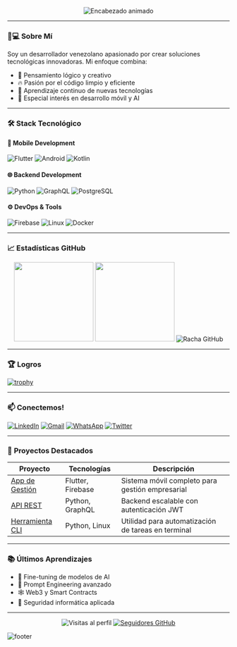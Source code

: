<p align="center">
  <img src="https://readme-typing-svg.demolab.com?font=Fira+Code&size=30&duration=3000&pause=1000&color=7A3EFF&center=true&vCenter=true&width=435&lines=%F0%9F%91%8B+Soy+Antonio+Morales;%F0%9F%92%BB+Full-Stack+Developer;%F0%9F%A7%91%E2%80%8D%F0%9F%92%BB+Apasionado+por+la+Tecnolog%C3%ADa;%F0%9F%93%9A+Autodidacta+Continuo;%E2%9C%A8+Creando+el+Futuro" alt="Encabezado animado" />
</p>

---

### 👨💻 **Sobre Mí**
Soy un desarrollador venezolano apasionado por crear soluciones tecnológicas innovadoras. Mi enfoque combina:
- 🧠 Pensamiento lógico y creativo
- 🔥 Pasión por el código limpio y eficiente
- 🚀 Aprendizaje continuo de nuevas tecnologías
- 📱 Especial interés en desarrollo móvil y AI

---

### 🛠 **Stack Tecnológico**

#### 📱 Mobile Development
![Flutter](https://img.shields.io/badge/Flutter-02569B?style=for-the-badge&logo=flutter&logoColor=white)
![Android](https://img.shields.io/badge/Android-3DDC84?style=for-the-badge&logo=android&logoColor=white)
![Kotlin](https://img.shields.io/badge/Kotlin-7F52FF?style=for-the-badge&logo=kotlin&logoColor=white)

#### 🌐 Backend Development
![Python](https://img.shields.io/badge/Python-3776AB?style=for-the-badge&logo=python&logoColor=white)
![GraphQL](https://img.shields.io/badge/GraphQL-E10098?style=for-the-badge&logo=graphql&logoColor=white)
![PostgreSQL](https://img.shields.io/badge/PostgreSQL-4169E1?style=for-the-badge&logo=postgresql&logoColor=white)

#### ⚙️ DevOps & Tools
![Firebase](https://img.shields.io/badge/Firebase-FFCA28?style=for-the-badge&logo=firebase&logoColor=black)
![Linux](https://img.shields.io/badge/Linux-FCC624?style=for-the-badge&logo=linux&logoColor=black)
![Docker](https://img.shields.io/badge/Docker-2496ED?style=for-the-badge&logo=docker&logoColor=white)

---

### 📈 **Estadísticas GitHub**

<div align="center">
  <img height="180em" src="https://github-readme-stats.vercel.app/api?username=Antonio-Naoki&show_icons=true&theme=nightowl&include_all_commits=true&count_private=true"/>
  <img height="180em" src="https://github-readme-stats.vercel.app/api/top-langs/?username=Antonio-Naoki&layout=compact&langs_count=8&theme=nightowl"/>
  <img src="https://github-readme-streak-stats.herokuapp.com/?user=Antonio-Naoki&theme=nightowl" alt="Racha GitHub" />
</div>

---

### 🏆 **Logros**
[![trophy](https://github-profile-trophy.vercel.app/?username=Antonio-Naoki&theme=onedark&row=1&margin-w=15)](https://github.com/ryo-ma/github-profile-trophy)

---

### 📫 **Conectemos!**

[![LinkedIn](https://img.shields.io/badge/LinkedIn-0A66C2?style=for-the-badge&logo=linkedin&logoColor=white)](https://www.linkedin.com/in/antonio-morales-23b781266/)
[![Gmail](https://img.shields.io/badge/Gmail-EA4335?style=for-the-badge&logo=gmail&logoColor=white)](mailto:tuemail@gmail.com)
[![WhatsApp](https://img.shields.io/badge/WhatsApp-25D366?style=for-the-badge&logo=whatsapp&logoColor=white)](https://wa.me/584144026495)
[![Twitter](https://img.shields.io/badge/Twitter-1DA1F2?style=for-the-badge&logo=twitter&logoColor=white)](https://twitter.com/tu_usuario)

---

### 🎨 **Proyectos Destacados**
| Proyecto | Tecnologías | Descripción |
|----------|-------------|-------------|
| [App de Gestión](https://github.com/) | Flutter, Firebase | Sistema móvil completo para gestión empresarial |
| [API REST](https://github.com/) | Python, GraphQL | Backend escalable con autenticación JWT |
| [Herramienta CLI](https://github.com/) | Python, Linux | Utilidad para automatización de tareas en terminal |

---

### 📚 **Últimos Aprendizajes**
- 🤖 Fine-tuning de modelos de AI
- 🧠 Prompt Engineering avanzado
- 🕸️ Web3 y Smart Contracts
- 🔐 Seguridad informática aplicada

---

<p align="center">
  <img src="https://komarev.com/ghpvc/?username=Antonio-Naoki&color=blueviolet&style=flat-square" alt="Visitas al perfil">
  <a href="https://github.com/Antonio-Naoki?tab=followers">
    <img src="https://img.shields.io/github/followers/Antonio-Naoki?label=S%C3%ADgueme&style=social" alt="Seguidores GitHub">
  </a>
</p>

![footer](https://github.com/Antonio-Naoki/Antonio-Naoki/blob/output/github-contribution-grid-snake.svg)
